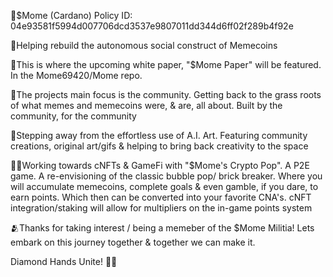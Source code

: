🪪$Mome (Cardano) Policy ID: 04e93581f5994d007706dcd3537e9807011dd344d6ff02f289b4f92e

💪Helping rebuild the autonomous social construct of Memecoins

📑This is where the upcoming white paper, "$Mome Paper" will be featured. In the Mome69420/Mome repo.

🔭The projects main focus is the community. Getting back to the grass roots of what memes and memecoins were, & are, all about. Built by the community, for the community

🦶Stepping away from the effortless use of A.I. Art. Featuring community creations, original art/gifs & helping to bring back creativity to the space 

👷‍♀️Working towards cNFTs & GameFi with "$Mome's Crypto Pop". A P2E game. A re-envisioning of the classic bubble pop/ brick breaker. Where you will accumulate memecoins, complete goals & even gamble, if you dare, to earn points. Which then can be converted into your favorite CNA's. cNFT integration/staking will allow for multipliers on the in-game points system

🫂Thanks for taking interest / being a memeber of the $Mome Militia! Lets embark on this journey together & together we can make it. 

Diamond Hands Unite! 💎✊
<!---
Mome69420/Mome69420 is a ✨ special ✨ repository because its `README.md` (this file) appears on your GitHub profile.
You can click the Preview link to take a look at your changes.
--->
